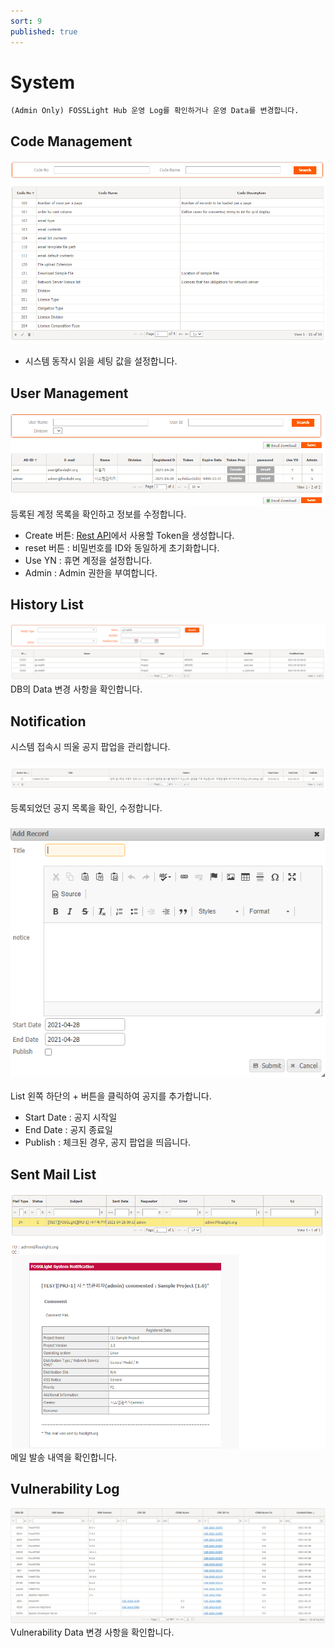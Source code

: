 ```yaml
---
sort: 9
published: true
---
```

# System
```note
(Admin Only) FOSSLight Hub 운영 Log를 확인하거나 운영 Data를 변경합니다.
```

## Code Management
![config](images/9_system_code.png)
- 시스템 동작시 읽을 세팅 값을 설정합니다.

## User Management
![config](images/9_system_user.png)
등록된 계정 목록을 확인하고 정보를 수정합니다. 
- Create 버튼: [Rest API](../features/2_rest_api.md)에서 사용할 Token을 생성합니다. 
- reset 버튼 : 비밀번호를 ID와 동일하게 초기화합니다. 
- Use YN : 휴면 계정을 설정합니다. 
- Admin : Admin 권한을 부여합니다.

## History List
![config](images/9_system_history.png)
DB의 Data 변경 사항을 확인합니다. 

## Notification
시스템 접속시 띄울 공지 팝업을 관리합니다.
### ![config](images/9_system_noti_list.png)
등록되었던 공지 목록을 확인, 수정합니다. 

### ![config](images/9_system_noti_add.png)
List 왼쪽 하단의 + 버튼을 클릭하여 공지를 추가합니다.
- Start Date : 공지 시작일
- End Date : 공지 종료일
- Publish : 체크된 경우, 공지 팝업을 띄웁니다.

## Sent Mail List
![config](images/9_system_mail.png)
메일 발송 내역을 확인합니다.

## Vulnerability Log
![config](images/9_system_vul.png)
Vulnerability Data 변경 사항을 확인합니다.

